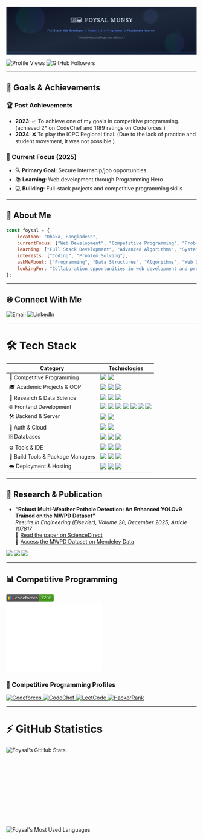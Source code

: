 
<!--*
<h1 align="center">👨‍💻 FOYSAL MUNSY</h1>
<div align="center">  </div> <div align="center"> <img src="https://readme-typing-svg.demolab.com?font=Fira+Code&weight=600&size=22&pause=1000&color=6495ED&center=true&vCenter=true&width=435&lines=Competitive+Programmer;FullStack+Web+Developer;Passionate+Learner" alt="Typing SVG" /> </div> <div align="center">
<p><i>Transforming challenges into solutions.</i></p></div>
*-->

<img align="center" src="https://github.com/Foysal-Munsy/Foysal-Munsy/blob/main/github-banner-V2.svg"/></a>

<p align="left">
  <img src="https://komarev.com/ghpvc/?username=Foysal-Munsy&label=Profile%20views&color=0e75b6&style=flat" alt="Profile Views" height="20" />
  <img src="https://img.shields.io/github/followers/Foysal-Munsy?label=Followers&style=flat&color=blue" alt="GitHub Followers" height="20" />
</p>   



---

## 🎯 Goals & Achievements

### 🏆 Past Achievements
- **2023**: ✅ To achieve one of my goals in competitive programming. (achieved 2* on CodeChef and 1189 ratings on Codeforces.)
- **2024**: ❌ To play the ICPC Regional final. (Due to the lack of practice and student movement, it was not possible.)

### 🎯 Current Focus (2025)
- 🔍 **Primary Goal**: Secure internship/job opportunities
- 📚 **Learning**: Web development through Programming Hero
- 💻 **Building**: Full-stack projects and competitive programming skills

---
## 🚀 About Me

```javascript
const foysal = {
    location: "Dhaka, Bangladesh",
    currentFocus: ["Web Development", "Competitive Programming", "Problem Solving"],
    learning: ["Full Stack Development", "Advanced Algorithms", "System Design"],
    interests: ["Coding", "Problem Solving"],
    askMeAbout: ["Programming", "Data Structures", "Algorithms", "Web Dev"],
    lookingFor: "Collaboration opportunities in web development and problem-solving"
};
```

---
## 🌐 Connect With Me

<p align="left"> <a href="mailto:foysal613@outlook.com" target="_blank"> <img src="https://img.shields.io/badge/Email-0078D4?style=flat&logo=microsoft-outlook&logoColor=white" alt="Email" height="20"/> </a> <a href="https://linkedin.com/in/foysal-munsy-769a3b204" target="_blank"> <img src="https://img.shields.io/badge/LinkedIn-0077B5?style=flat&logo=linkedin&logoColor=white" alt="LinkedIn" height="20"/> </a> </p>

---

# 🛠️ Tech Stack

| Category | Technologies |
|----------|--------------|
| 🧠 Competitive Programming | <img src="https://img.shields.io/badge/C-00599C?style=flat&logo=c&logoColor=white" height="20" /> <img src="https://img.shields.io/badge/C++-00599C?style=flat&logo=c%2B%2B&logoColor=white" height="20" /> |
| 🎓 Academic Projects & OOP | <img src="https://img.shields.io/badge/Java-ED8B00?style=flat&logo=openjdk&logoColor=white" height="20" /> <img src="https://img.shields.io/badge/C%23-239120?style=flat&logo=c-sharp&logoColor=white" height="20" /> <img src="https://img.shields.io/badge/.NET-512BD4?style=flat&logo=dotnet&logoColor=white" height="20" /> |
| 🔬 Research & Data Science | <img src="https://img.shields.io/badge/Python-3776AB?style=flat&logo=python&logoColor=white" height="20" /> <img src="https://img.shields.io/badge/NumPy-013243?style=flat&logo=numpy&logoColor=white" height="20" /> <img src="https://img.shields.io/badge/Pandas-150458?style=flat&logo=pandas&logoColor=white" height="20" /> |
| 🌐 Frontend Development | <img src="https://img.shields.io/badge/React-20232A?style=flat&logo=react&logoColor=61DAFB" height="20" /> <img src="https://img.shields.io/badge/Next.js-000000?style=flat&logo=next.js&logoColor=white" height="20" /> <img src="https://img.shields.io/badge/JavaScript-F7DF1E?style=flat&logo=javascript&logoColor=black" height="20" /> <img src="https://img.shields.io/badge/HTML5-E34F26?style=flat&logo=html5&logoColor=white" height="20" /> <img src="https://img.shields.io/badge/CSS3-1572B6?style=flat&logo=css3&logoColor=white" height="20" /> <img src="https://img.shields.io/badge/TailwindCSS-38B2AC?style=flat&logo=tailwind-css&logoColor=white" height="20" /> <img src="https://img.shields.io/badge/Bootstrap-563D7C?style=flat&logo=bootstrap&logoColor=white" height="20" /> |
| 🛠️ Backend & Server | <img src="https://img.shields.io/badge/Node.js-339933?style=flat&logo=nodedotjs&logoColor=white" height="20" /> <img src="https://img.shields.io/badge/Express.js-000000?style=flat&logo=express&logoColor=white" height="20" /> |
| 🔐 Auth & Cloud | <img src="https://img.shields.io/badge/Firebase-FFCA28?style=flat&logo=firebase&logoColor=black" height="20" /> <img src="https://img.shields.io/badge/JWT-000000?style=flat&logo=jsonwebtokens&logoColor=white" height="20" /> |
| 🗄️ Databases | <img src="https://img.shields.io/badge/MongoDB-47A248?style=flat&logo=mongodb&logoColor=white" height="20" /> <img src="https://img.shields.io/badge/MySQL-4479A1?style=flat&logo=mysql&logoColor=white" height="20" /> <img src="https://img.shields.io/badge/MSSQL-0078D4?style=flat&logo=microsoftsqlserver&logoColor=white" height="20" /> |
| ⚙️ Tools & IDE | <img src="https://img.shields.io/badge/Git-F05032?style=flat&logo=git&logoColor=white" height="20" /> <img src="https://img.shields.io/badge/GitHub-181717?style=flat&logo=github&logoColor=white" height="20" /> <img src="https://img.shields.io/badge/VSCode-007ACC?style=flat&logo=visual-studio-code&logoColor=white" height="20" /> |
| 🚀 Build Tools & Package Managers | <img src="https://img.shields.io/badge/Vite-646CFF?style=flat&logo=vite&logoColor=white" height="20" /> <img src="https://img.shields.io/badge/Webpack-8DD6F9?style=flat&logo=webpack&logoColor=black" height="20" /> <img src="https://img.shields.io/badge/npm-CB3837?style=flat&logo=npm&logoColor=white" height="20" /> |
| ☁️ Deployment & Hosting | <img src="https://img.shields.io/badge/Vercel-000000?style=flat&logo=vercel&logoColor=white" height="20" /> <img src="https://img.shields.io/badge/Netlify-00C7B7?style=flat&logo=netlify&logoColor=white" height="20" /> <img src="https://img.shields.io/badge/Firebase-FFCA28?style=flat&logo=firebase&logoColor=black" height="20" /> |

---

## 🧪 Research & Publication

- **“Robust Multi-Weather Pothole Detection: An Enhanced YOLOv9 Trained on the MWPD Dataset”**  
  *Results in Engineering (Elsevier), Volume 28, December 2025, Article 107817*  
  🔗 [Read the paper on ScienceDirect](https://doi.org/10.1016/j.rineng.2025.107817)  
  📂 [Access the MWPD Dataset on Mendeley Data](https://data.mendeley.com/datasets/s5hx9n2jc3/2)

<p align="left">
  <img src="https://img.shields.io/badge/YOLOv9-Deep%20Learning-blue?style=flat&logo=tensorflow&logoColor=white" height="20"/>
  <img src="https://img.shields.io/badge/Computer%20Vision-MWPD%20Dataset-orange?style=flat&logo=opencv&logoColor=white" height="20"/>
  <img src="https://img.shields.io/badge/Elsevier-Results%20in%20Engineering-red?style=flat&logo=elsevier&logoColor=white" height="20"/>
</p>

---

## 📊 Competitive Programming

<div align="left"> <a href="https://codeforces.com/profile/Mr_FM"> <img src="https://github.com/Foysal-Munsy/cf-stats/blob/main/output/max_rating.svg" alt="Codeforces Max Rating" height="20"/> </a> </div><div align="left"> <img height="180px" src="https://github.com/Foysal-Munsy/cf-stats/blob/main/output/light_card.svg" alt="Codeforces Statistics"/> </div>


### 🏅 Competitive Programming Profiles
<p align="left"> <a href="https://codeforces.com/profile/mr_fm" target="_blank"> <img src="https://img.shields.io/badge/Codeforces-445f9d?style=flat&logo=Codeforces&logoColor=white" alt="Codeforces" height="20"/> </a> <a href="https://www.codechef.com/users/mr_fm" target="_blank"> <img src="https://img.shields.io/badge/CodeChef-%23964B00.svg?style=flat&logo=CodeChef&logoColor=white" alt="CodeChef" height="20"/> </a> <a href="https://www.leetcode.com/mr_fm" target="_blank"> <img src="https://img.shields.io/badge/LeetCode-000000?style=flat&logo=LeetCode&logoColor=#d16c06" alt="LeetCode" height="20"/> </a> <a href="https://www.hackerrank.com/foysal613" target="_blank"> <img src="https://img.shields.io/badge/-Hackerrank-2EC866?style=flat&logo=HackerRank&logoColor=white" alt="HackerRank" height="20"/> </a> </p>

---


# ⚡ GitHub Statistics


<div align="left" style="display: flex; flex-wrap: wrap; gap: 10px;"> <img src="https://github-readme-stats.vercel.app/api?username=Foysal-Munsy&show_icons=true&theme=tokyonight&hide_border=true&count_private=true&include_all_commits=true" alt="Foysal's GitHub Stats" width="330" style="height: 200px;" /> 
<img src="https://github-readme-stats.vercel.app/api/top-langs/?username=Foysal-Munsy&layout=compact&theme=tokyonight&hide_border=true&langs_count=8&exclude_repo=repo1,repo2" alt="Foysal's Most Used Languages" width="330" style="height: 200px;" /></div>




  




  


